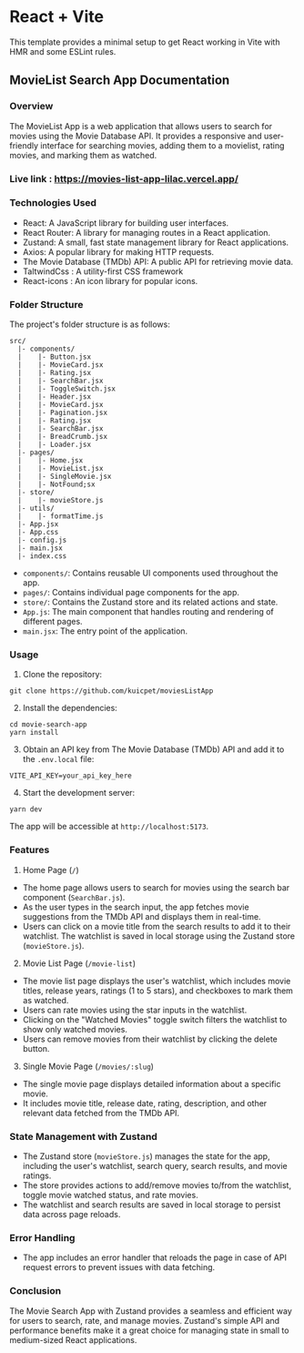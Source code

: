 # React + Vite

This template provides a minimal setup to get React working in Vite with HMR and some ESLint rules.

## MovieList Search App Documentation

### Overview

The MovieList App is a web application that allows users to search for movies using the Movie Database API. It provides a responsive and user-friendly interface for searching movies, adding them to a movielist, rating movies, and marking them as watched.

### Live link : https://movies-list-app-lilac.vercel.app/

### Technologies Used

- React: A JavaScript library for building user interfaces.
- React Router: A library for managing routes in a React application.
- Zustand: A small, fast state management library for React applications.
- Axios: A popular library for making HTTP requests.
- The Movie Database (TMDb) API: A public API for retrieving movie data.
- TaltwindCss : A utility-first CSS framework
- React-icons : An icon library for popular icons.

### Folder Structure

The project's folder structure is as follows:

```
src/
  |- components/
  |    |- Button.jsx
  |    |- MovieCard.jsx
  |    |- Rating.jsx
  |    |- SearchBar.jsx
  |    |- ToggleSwitch.jsx
  |    |- Header.jsx
  |    |- MovieCard.jsx
  |    |- Pagination.jsx
  |    |- Rating.jsx
  |    |- SearchBar.jsx
  |    |- BreadCrumb.jsx
  |    |- Loader.jsx
  |- pages/
  |    |- Home.jsx
  |    |- MovieList.jsx
  |    |- SingleMovie.jsx
  |    |- NotFound;sx
  |- store/
  |    |- movieStore.js
  |- utils/
  |    |- formatTime.js
  |- App.jsx
  |- App.css
  |- config.js
  |- main.jsx
  |- index.css
```

- `components/`: Contains reusable UI components used throughout the app.
- `pages/`: Contains individual page components for the app.
- `store/`: Contains the Zustand store and its related actions and state.
- `App.js`: The main component that handles routing and rendering of different pages.
- `main.jsx`: The entry point of the application.

### Usage

1. Clone the repository:

```
git clone https://github.com/kuicpet/moviesListApp
```

2. Install the dependencies:

```
cd movie-search-app
yarn install
```

3. Obtain an API key from The Movie Database (TMDb) API and add it to the `.env.local` file:

```
VITE_API_KEY=your_api_key_here
```

4. Start the development server:

```
yarn dev
```

The app will be accessible at `http://localhost:5173`.

### Features

1. Home Page (`/`)

- The home page allows users to search for movies using the search bar component (`SearchBar.js`).
- As the user types in the search input, the app fetches movie suggestions from the TMDb API and displays them in real-time.
- Users can click on a movie title from the search results to add it to their watchlist. The watchlist is saved in local storage using the Zustand store (`movieStore.js`).

2. Movie List Page (`/movie-list`)

- The movie list page displays the user's watchlist, which includes movie titles, release years, ratings (1 to 5 stars), and checkboxes to mark them as watched.
- Users can rate movies using the star inputs in the watchlist.
- Clicking on the "Watched Movies" toggle switch filters the watchlist to show only watched movies.
- Users can remove movies from their watchlist by clicking the delete button.

3. Single Movie Page (`/movies/:slug`)

- The single movie page displays detailed information about a specific movie.
- It includes movie title, release date, rating, description, and other relevant data fetched from the TMDb API.

### State Management with Zustand

- The Zustand store (`movieStore.js`) manages the state for the app, including the user's watchlist, search query, search results, and movie ratings.
- The store provides actions to add/remove movies to/from the watchlist, toggle movie watched status, and rate movies.
- The watchlist and search results are saved in local storage to persist data across page reloads.

### Error Handling

- The app includes an error handler that reloads the page in case of API request errors to prevent issues with data fetching.

### Conclusion

The Movie Search App with Zustand provides a seamless and efficient way for users to search, rate, and manage movies. Zustand's simple API and performance benefits make it a great choice for managing state in small to medium-sized React applications.
